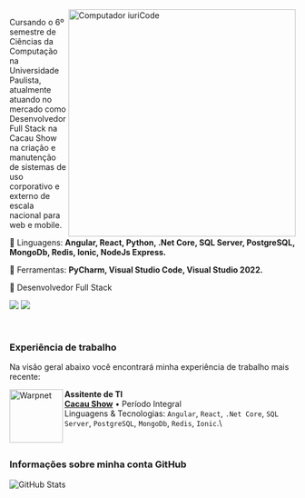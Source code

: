<img src="https://raw.githubusercontent.com/MicaelliMedeiros/micaellimedeiros/master/image/computer-illustration.png" min-width="400px" max-width="400px" width="400px" align="right" alt="Computador iuriCode">

<p align="left"> 
Cursando o 6º semestre de Ciências da Computação na Universidade Paulista, atualmente atuando no mercado como Desenvolvedor Full Stack na Cacau Show na criação e manutenção de sistemas de uso corporativo e externo de escala nacional para web e mobile.
</p>

<p align="left">
  🦄 Linguagens: <strong>Angular, React, Python, .Net Core, SQL Server, PostgreSQL, MongoDb, Redis, Ionic, NodeJs Express.</strong>
</p>

<p align="left">
  💼 Ferramentas: <strong>PyCharm, Visual Studio Code, Visual Studio 2022.</strong>
</p>

<p align="left">
  💌 Desenvolvedor Full Stack
</p>

<p align="left">
  <a href="#" alt="Linkedin">
  <img src="https://img.shields.io/badge/-Linkedin-0e76a8?style=flat-square&logo=Linkedin&logoColor=white&link=https://www.linkedin.com/in/felipemartoliveira/" /></a>

  <a href="#" alt="WhatsApp">
  <img src="https://img.shields.io/badge/-WhatsApp-25d366?style=flat-square&labelColor=25d366&logo=whatsapp&logoColor=white&link=https://api.whatsapp.com/send?phone=5511987694082&text=Ol%C3%A1%20Felipe%2C%20vi%20seu%20perfil%20no%20GitHub%20e%20tenho%20interesse%20em%20uma%20conversa!"/></a>

</p> 

<br/>

### Experiência de trabalho
Na visão geral abaixo você encontrará minha experiência de trabalho mais recente:

[<img align="left" height="94px" width="94px" alt="Warpnet" src="https://media-exp1.licdn.com/dms/image/C4D0BAQGx9uY61xp2DA/company-logo_200_200/0/1625141894998?e=1675900800&v=beta&t=d0ckhWL52u9AVYie3t5HpO_nms-hw6J3yUyr8M3bI_g"/>](https://www.spacex.com/)

**Assitente de TI** \
[**Cacau Show**](https://www.cacaushow.com.br/) • Período Integral \
Linguagens & Tecnologias: `Angular`, `React`, `.Net Core`, `SQL Server`, `PostgreSQL`, `MongoDb`, `Redis`, `Ionic`.\

<br/>

### Informações sobre minha conta GitHub
![GitHub Stats](https://github-readme-stats.vercel.app/api?username=felipemars&show_icons=true)
